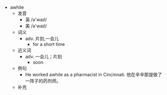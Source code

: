 - awhile
  - 发音
    - 英 /ə'waɪl/
    - 美 /ə'waɪl/
  - 词义
    - adv. 片刻,一会儿
      - for a short time
  - 近义词
    - adv. 一会儿；片刻
      - soon
  - 例句
    - He worked awhile as a pharmacist in Cincinnati. 他在辛辛那提做了一阵子的药剂师。
  - 补充